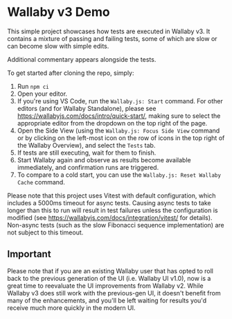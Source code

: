# Wallaby v3 Demo
This simple project showcases how tests are executed in Wallaby v3. It contains a mixture of passing and failing tests, some of which are slow or can become slow with simple edits.

Additional commentary appears alongside the tests.

To get started after cloning the repo, simply:

1. Run `npm ci`
2. Open your editor.
3. If you're using VS Code, run the  `Wallaby.js: Start` command. For other editors (and for Wallaby Standalone), please see https://wallabyjs.com/docs/intro/quick-start/, making sure to select the appropriate editor from the dropdown on the top right of the page.
4. Open the Side View (using the `Wallaby.js: Focus Side View` command or by clicking on the left-most icon on the row of icons in the top right of the Wallaby Overview), and select the `Tests` tab.
5. If tests are still executing, wait for them to finish.
6. Start Wallaby again and observe as results become available immediately, and confirmation runs are triggered.
7. To compare to a cold start, you can use the `Wallaby.js: Reset Wallaby Cache` command.

Please note that this project uses Vitest with default configuration, which includes a 5000ms timeout for async tests. Causing async tests to take longer than this to run will result in test failures unless the configuration is modified (see https://wallabyjs.com/docs/integration/vitest/ for details). Non-async tests (such as the slow Fibonacci sequence implementation) are not subject to this timeout.

## **Important**
Please note that if you are an existing Wallaby user that has opted to roll back to the previous generation of the UI (i.e. Wallaby UI v1.0), now is a great time to reevaluate the UI improvements from Wallaby v2. While Wallaby v3 does still work with the previous-gen UI, it doesn't benefit from many of the enhancements, and you'll be left waiting for results you'd receive much more quickly in the modern UI.